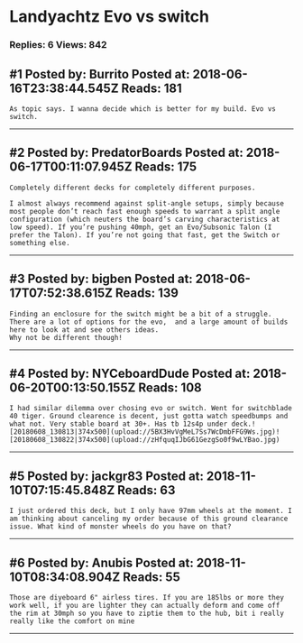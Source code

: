 # Landyachtz Evo vs switch

### Replies: 6 Views: 842

## \#1 Posted by: Burrito Posted at: 2018-06-16T23:38:44.545Z Reads: 181

```
As topic says. I wanna decide which is better for my build. Evo vs switch.
```

---
## \#2 Posted by: PredatorBoards Posted at: 2018-06-17T00:11:07.945Z Reads: 175

```
Completely different decks for completely different purposes.

I almost always recommend against split-angle setups, simply because most people don’t reach fast enough speeds to warrant a split angle configuration (which neuters the board’s carving characteristics at low speed). If you’re pushing 40mph, get an Evo/Subsonic Talon (I prefer the Talon). If you’re not going that fast, get the Switch or something else.
```

---
## \#3 Posted by: bigben Posted at: 2018-06-17T07:52:38.615Z Reads: 139

```
Finding an enclosure for the switch might be a bit of a struggle. There are a lot of options for the evo,  and a large amount of builds here to look at and see others ideas. 
Why not be different though!
```

---
## \#4 Posted by: NYCeboardDude Posted at: 2018-06-20T00:13:50.155Z Reads: 108

```
I had similar dilemma over chosing evo or switch. Went for switchblade 40 tiger. Ground clearence is decent, just gotta watch speedbumps and what not. Very stable board at 30+. Has tb 12s4p under deck.![20180608_130813|374x500](upload://5BX3HvVgMeL7Ss7WcDmbFFG9Ws.jpg)![20180608_130822|374x500](upload://zHfquqIJbG61GezgSo0f9wLYBao.jpg)
```

---
## \#5 Posted by: jackgr83 Posted at: 2018-11-10T07:15:45.848Z Reads: 63

```
I just ordered this deck, but I only have 97mm wheels at the moment. I am thinking about canceling my order because of this ground clearance issue. What kind of monster wheels do you have on that?
```

---
## \#6 Posted by: Anubis Posted at: 2018-11-10T08:34:08.904Z Reads: 55

```
Those are diyeboard 6" airless tires. If you are 185lbs or more they work well, if you are lighter they can actually deform and come off the rim at 30mph so you have to ziptie them to the hub, bit i really really like the comfort on mine
```

---
